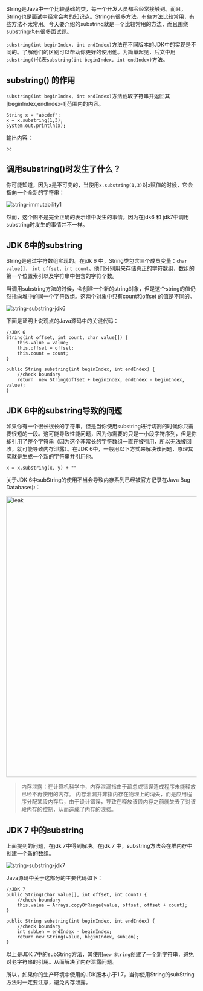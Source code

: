String是Java中一个比较基础的类，每一个开发人员都会经常接触到。而且，String也是面试中经常会考的知识点。String有很多方法，有些方法比较常用，有些方法不太常用。今天要介绍的substring就是一个比较常用的方法，而且围绕substring也有很多面试题。

`substring(int beginIndex, int endIndex)`方法在不同版本的JDK中的实现是不同的。了解他们的区别可以帮助你更好的使用他。为简单起见，后文中用`substring()`代表`substring(int beginIndex, int endIndex)`方法。

## substring() 的作用

`substring(int beginIndex, int endIndex)`方法截取字符串并返回其[beginIndex,endIndex-1]范围内的内容。

    String x = "abcdef";
    x = x.substring(1,3);
    System.out.println(x);
    

输出内容：

    bc
    

## 调用substring()时发生了什么？

你可能知道，因为x是不可变的，当使用`x.substring(1,3)`对x赋值的时候，它会指向一个全新的字符串：

![string-immutability1][1]

然而，这个图不是完全正确的表示堆中发生的事情。因为在jdk6 和 jdk7中调用substring时发生的事情并不一样。

## JDK 6中的substring

String是通过字符数组实现的。在jdk 6 中，String类包含三个成员变量：`char value[]`， `int offset`，`int count`。他们分别用来存储真正的字符数组，数组的第一个位置索引以及字符串中包含的字符个数。

当调用substring方法的时候，会创建一个新的string对象，但是这个string的值仍然指向堆中的同一个字符数组。这两个对象中只有count和offset 的值是不同的。

![string-substring-jdk6][2]

下面是证明上说观点的Java源码中的关键代码：

    //JDK 6
    String(int offset, int count, char value[]) {
        this.value = value;
        this.offset = offset;
        this.count = count;
    }
    
    public String substring(int beginIndex, int endIndex) {
        //check boundary
        return  new String(offset + beginIndex, endIndex - beginIndex, value);
    }
    

## JDK 6中的substring导致的问题

如果你有一个很长很长的字符串，但是当你使用substring进行切割的时候你只需要很短的一段。这可能导致性能问题，因为你需要的只是一小段字符序列，但是你却引用了整个字符串（因为这个非常长的字符数组一直在被引用，所以无法被回收，就可能导致内存泄露）。在JDK 6中，一般用以下方式来解决该问题，原理其实就是生成一个新的字符串并引用他。

    x = x.substring(x, y) + ""
    

关于JDK 6中subString的使用不当会导致内存系列已经被官方记录在Java Bug Database中：

<img src="http://www.hollischuang.com/wp-content/uploads/2016/03/leak.png" alt="leak" width="1089" height="744" class="aligncenter size-full wp-image-2660" />

> 内存泄露：在计算机科学中，内存泄漏指由于疏忽或错误造成程序未能释放已经不再使用的内存。 内存泄漏并非指内存在物理上的消失，而是应用程序分配某段内存后，由于设计错误，导致在释放该段内存之前就失去了对该段内存的控制，从而造成了内存的浪费。

## JDK 7 中的substring

上面提到的问题，在jdk 7中得到解决。在jdk 7 中，substring方法会在堆内存中创建一个新的数组。

![string-substring-jdk7][3]

Java源码中关于这部分的主要代码如下：

    //JDK 7
    public String(char value[], int offset, int count) {
        //check boundary
        this.value = Arrays.copyOfRange(value, offset, offset + count);
    }
    
    public String substring(int beginIndex, int endIndex) {
        //check boundary
        int subLen = endIndex - beginIndex;
        return new String(value, beginIndex, subLen);
    }
    

以上是JDK 7中的subString方法，其使用`new String`创建了一个新字符串，避免对老字符串的引用。从而解决了内存泄露问题。

所以，如果你的生产环境中使用的JDK版本小于1.7，当你使用String的subString方法时一定要注意，避免内存泄露。

 [1]: http://www.programcreek.com/wp-content/uploads/2013/09/string-immutability1-650x303.jpeg
 [2]: http://www.programcreek.com/wp-content/uploads/2013/09/string-substring-jdk6-650x389.jpeg
 [3]: http://www.programcreek.com/wp-content/uploads/2013/09/string-substring-jdk71-650x389.jpeg
